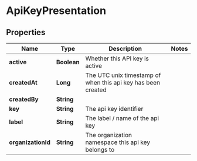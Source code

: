 
# ApiKeyPresentation

## Properties
Name | Type | Description | Notes
------------ | ------------- | ------------- | -------------
**active** | **Boolean** | Whether this API key is active | 
**createdAt** | **Long** | The UTC unix timestamp of when this api key has been created | 
**createdBy** | **String** |  | 
**key** | **String** | The api key identifier | 
**label** | **String** | The label / name of the api key | 
**organizationId** | **String** | The organization namespace this api key belongs to | 



